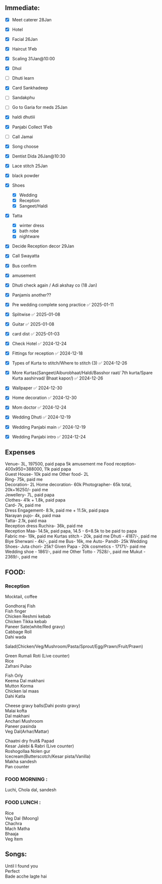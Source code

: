 ## Immediate:


- [x] Meet caterer 28Jan
- [x] Hotel
- [x] Facial 26Jan
- [x] Haircut 1Feb
- [x] Scaling 31Jan@10:00
- [x] Dhol
- [ ] Dhuti learn
- [x] Card Sankhadeep
- [ ] Sandakphu
- [ ] Go to Garia for meds 25Jan
- [x] haldi dhutiii
- [x] Panjabi Collect 1Feb
- [ ] Call Jamai
- [x] Song choose
- [x] Dentist Dida 26Jan@10:30
- [x] Lace stitch 25Jan
- [x] black powder
- [x] Shoes
	- [x] Wedding
	- [x] Reception
	- [x] Sangeet/Haldi
- [x] Tatta
	- [x] winter dress
	- [x] bath robe
	- [x] nightware
- [x] Decide Reception decor 29Jan
- [x] Call Swayatta
- [x] Bus confirm
- [x] amusement
- [x] Dhuti check again / Adi akshay co (18 Jan)
- [x] Panjamis another??

- [x] Pre wedding complete song practice ✅ 2025-01-11
- [x] Splitwise ✅ 2025-01-08
- [x] Guitar ✅ 2025-01-08
- [x] card dist ✅ 2025-01-03
- [x] Check Hotel ✅ 2024-12-24
- [x] Fittings for reception ✅ 2024-12-18
- [x] Types of Kurta to stitch/Where to stitch (3) ✅ 2024-12-26
- [x] More Kurtas(Sangeet/Aiburobhaat/Haldi/Basshor raat/ 7th kurta/Spare Kurta aashirvad/ Bhaat kapor/) ✅ 2024-12-26
- [x] Wallpaper ✅ 2024-12-30
- [x] Home decoration ✅ 2024-12-30
- [x] Mom doctor ✅ 2024-12-24
- [x] Wedding Dhuti ✅ 2024-12-19
- [x] Wedding Panjabi main ✅ 2024-12-19
- [x] Wedding Panjabi intro ✅ 2024-12-24


## Expenses 
  
Venue- 3L, 197500, paid papa    5k amusement me
Food reception- 400x950=388000, 11k paid papa  
Guest House- 10k paid me
Other food- 2L  
Ring- 75k, paid me  
Decoration- 2L 
Home decoration- 60k
Photographer- 65k total, 20k+16250/- paid me  
Jewellery- 7L, paid papa  
Clothes- 41k + 1.8k, paid papa  
Card- 7k, paid me  
Dress Engagement- 8.1k, paid me + 11.5k, paid papa  
Narayan pujo- 4k, paid maa  
Tatta- 2.1k, paid maa  
Reception dress Ruchira- 36k, paid me  
Reception Maa- 14.5k, paid papa, 14.5 - 6=8.5k to be paid to papa  
Fabric me- 19k, paid me 
Kurtas stitch - 20k, paid me
Dhuti - 4187/-, paid me
Biye Sherwani - 4k/-, paid me
Bus- 16k, me
Auto- 
Pandit- 25k
Wedding Shoes- 
Juta chori- 25k?
Given Papa - 20k
cosmetics - 17171/- paid me
Wedding shoe - 1861/-, paid me
Other Totto - 7528/-, paid me
Mukut - 2369/-, paid me





## FOOD:  

### Reception

Mocktail, coffee  

Gondhoraj Fish  
Fish finger  
Chicken Reshmi kebab  
Chicken Tikka kebab  
Paneer Sate(white/Red gravy)  
Cabbage Roll  
Dahi wada  

Salad(Chicken/Veg/Mushroom/Pasta/Sprout/Egg/Prawn/Fruit/Prawn)  
  
Green Rumali Roti (Live counter)  
Rice  
Zafrani Pulao  
  
Fish Orly  
Keema Dal makhani  
Mutton Korma  
Chicken lal maas  
Dahi Katla  
  
Cheese gravy balls(Dahi posto gravy)  
Malai kofta  
Dal makhani  
Anchari Mushroom  
Paneer pasinda  
Veg Dal(Arhar/Mattar)  
  
  
Chaatni dry fruit& Papad  
Kesar Jalebi & Rabri (Live counter)  
Roshogollaa Nolen gur  
Icecream(Butterscotch/Kesar pista/Vanilla)  
Makha sandesh  
Pan counter  
  
  
  
### FOOD MORNING : 
Luchi, Chola dal, sandesh  
  
  
### FOOD LUNCH :  
  
Rice  
Veg Dal (Moong)  
Chachra  
Mach Matha  
Bhaaja  
Veg Item  
  
  
  
  
  
  
## Songs:  
Until I found you  
Perfect  
Bade acche lagte hai